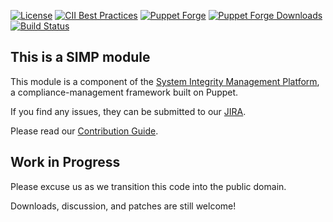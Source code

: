 [![License](https://img.shields.io/:license-apache-blue.svg)](http://www.apache.org/licenses/LICENSE-2.0.html)
[![CII Best Practices](https://bestpractices.coreinfrastructure.org/projects/73/badge)](https://bestpractices.coreinfrastructure.org/projects/73)
[![Puppet Forge](https://img.shields.io/puppetforge/v/simp/network.svg)](https://forge.puppetlabs.com/simp/network)
[![Puppet Forge Downloads](https://img.shields.io/puppetforge/dt/simp/network.svg)](https://forge.puppetlabs.com/simp/network)
[![Build Status](https://travis-ci.org/simp/pupmod-simp-network.svg)](https://travis-ci.org/simp/pupmod-simp-network)


## This is a SIMP module

This module is a component of the [System Integrity Management Platform](https://simp-project.com),
a compliance-management framework built on Puppet.

If you find any issues, they can be submitted to our [JIRA](https://simp-project.atlassian.net/).

Please read our [Contribution Guide](http://simp-doc.readthedocs.io/en/stable/contributors_guide/index.html).

## Work in Progress

Please excuse us as we transition this code into the public domain.

Downloads, discussion, and patches are still welcome!
